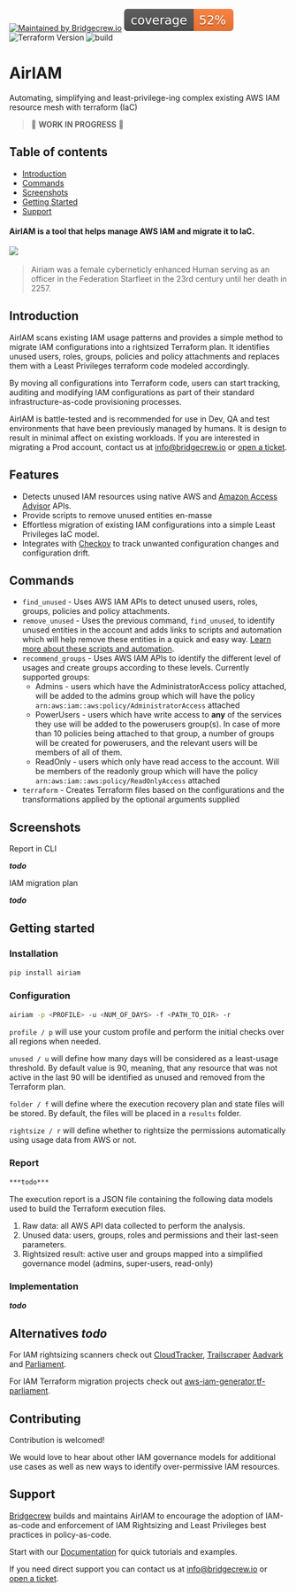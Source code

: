 [![Maintained by Bridgecrew.io](https://img.shields.io/badge/maintained%20by-bridgecrew.io-blueviolet)](https://bridgecrew.io)
[![code_coverage](https://raw.githubusercontent.com/bridgecrewio/AirIAM/master/coverage.svg?sanitize=true)](https://github.com/bridgecrewio/AirIAM/actions?query=workflow%3Abuild-and-test)
![Terraform Version](https://img.shields.io/badge/tf-%3E%3D0.12.0-blue.svg)
![build](https://github.com/bridgecrewio/AirIAM/workflows/build-and-test/badge.svg)

# AirIAM
Automating, simplifying and least-privilege-ing complex existing AWS IAM resource mesh with terraform (IaC) 
> :construction: **WORK IN PROGRESS** :construction:

## **Table of contents**
- [Introduction](#introduction)
- [Commands](#commands)
- [Screenshots](#screenshots)
- [Getting Started](#getting-started)
- [Support](#support)


#### AirIAM is a tool that helps manage AWS IAM and migrate it to IaC.

<img src="https://www.syfy.com/sites/syfy/files/styles/2280x1280/public/2019/03/airiam_star_trek_disco1_header.jpg" width="400" />

> Airiam was a female cyberneticly enhanced Human serving as an officer in the Federation Starfleet in the 23rd century 
> until her death in 2257.

## Introduction
AirIAM scans existing IAM usage patterns and provides a simple method to migrate IAM configurations into a rightsized 
Terraform plan. It identifies unused users, roles, groups, policies and policy attachments and replaces them with a 
Least Privileges terraform code modeled accordingly.

By moving all configurations into Terraform code, users can start tracking, auditing and modifying IAM configurations 
as part of their standard infrastructure-as-code provisioning processes.

AirIAM is battle-tested and is recommended for use in Dev, QA and test environments that have been previously managed 
by humans. It is design to result in minimal affect on existing workloads. If you are interested in migrating a Prod 
account, contact us at info@bridgecrew.io or [open a ticket](https://bridgecrew.zendesk.com/hc/en-us/requests/new).

## Features

- Detects unused IAM resources using native AWS and [Amazon Access Advisor](https://aws.amazon.com/blogs/security/identify-unused-iam-roles-remove-confidently-last-used-timestamp/) APIs.
- Provide scripts to remove unused entities en-masse
- Effortless migration of existing IAM configurations into a simple Least Privileges IaC model. 
- Integrates with [Checkov](https://checkov.io) to track unwanted configuration changes and configuration drift.


## Commands
- `find_unused` - Uses AWS IAM APIs to detect unused users, roles, groups, policies and policy attachments.
- `remove_unused` - Uses the previous command, `find_unused`, to identify unused entities in the account
and adds links to scripts and automation which will help remove these entities in a quick and easy way. [Learn more 
about these scripts and automation](RecommendedAutomations.md).
- `recommend_groups` - Uses AWS IAM APIs to identify the different level of usages and create groups according to these
levels. Currently supported groups:
    - Admins - users which have the AdministratorAccess policy attached, will be added to the admins group which will 
    have the policy `arn:aws:iam::aws:policy/AdministratorAccess` attached
    - PowerUsers - users which have write access to **any** of the services they use will be added to the powerusers 
    group(s). In case of more than 10 policies being attached to that group, a number of groups will be created for 
    powerusers, and the relevant users will be members of all of them.
    - ReadOnly - users which only have read access to the account. Will be members of the readonly group which will have 
    the policy `arn:aws:iam::aws:policy/ReadOnlyAccess` attached 
- `terraform` - Creates Terraform files based on the configurations and the transformations applied by the optional
arguments supplied

## Screenshots

Report in CLI

***todo***

IAM migration plan

***todo***

## Getting started

### Installation

```sh
pip install airiam 
```

### Configuration

```sh
airiam -p <PROFILE> -u <NUM_OF_DAYS> -f <PATH_TO_DIR> -r
```

`profile / p` will use your custom profile and perform the initial checks over all regions when needed.

`unused / u` will define how many days will be considered as a least-usage threshold. By default value is 90, meaning, that any resource that was not active in the last 90 will be identified as unused and removed from the Terraform plan.

`folder / f` will define where the execution recovery plan and state files will be stored. By default, the files will be placed in a `results` folder.

`rightsize / r` will define whether to rightsize the permissions automatically using usage data from AWS or not.

### Report

```sh
***todo***
```

The execution report is a JSON file containing the following data models used to build the Terraform execution files.

1. Raw data: all AWS API data collected to perform the analysis. 
2. Unused data: users, groups, roles and permissions and their last-seen parameters.
3. Rightsized result: active user and groups mapped into a simplified governance model (admins, super-users, read-only)

### Implementation

***todo***

## Alternatives ***todo***

For IAM rightsizing scanners check out [CloudTracker](https://github.com/duo-labs/cloudtracker), [Trailscraper](https://github.com/flosell/trailscraper/) [Aadvark](https://github.com/Netflix-Skunkworks/aardvark) and [Parliament](https://github.com/duo-labs/parliament).

For IAM Terraform migration projects check out [aws-iam-generator](https://github.com/awslabs/aws-iam-generator),[tf-parliament](https://github.com/rdkls/tf-parliament). 

## Contributing

Contribution is welcomed!

We would love to hear about other IAM governance models for additional use cases as well as new ways to identify over-permissive IAM resources. 

## Support

[Bridgecrew](https://bridgecrew.io) builds and maintains AirIAM to encourage the adoption of IAM-as-code and enforcement of IAM Rightsizing and Least Privileges best practices in policy-as-code. 

Start with our [Documentation](https://bridgecrewio.github.io/airiam/) for quick tutorials and examples.

If you need direct support you can contact us at info@bridgecrew.io or [open a ticket](https://bridgecrew.zendesk.com/hc/en-us/requests/new).
 
